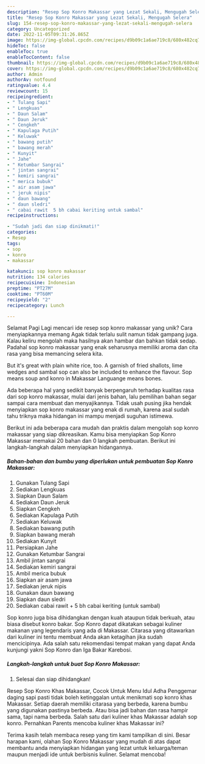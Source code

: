 ```yaml
---
description: "Resep Sop Konro Makassar yang Lezat Sekali, Mengugah Selera"
title: "Resep Sop Konro Makassar yang Lezat Sekali, Mengugah Selera"
slug: 154-resep-sop-konro-makassar-yang-lezat-sekali-mengugah-selera
category: Uncategorized
date: 2022-11-05T09:31:26.865Z
image: https://img-global.cpcdn.com/recipes/d9b09c1a6ae719c8/680x482cq70/sop-konro-makassar-foto-resep-utama.jpg
hideToc: false
enableToc: true
enableTocContent: false
thumbnail: https://img-global.cpcdn.com/recipes/d9b09c1a6ae719c8/680x482cq70/sop-konro-makassar-foto-resep-utama.jpg
cover: https://img-global.cpcdn.com/recipes/d9b09c1a6ae719c8/680x482cq70/sop-konro-makassar-foto-resep-utama.jpg
author: Admin
authorAv: notfound
ratingvalue: 4.4
reviewcount: 15
recipeingredient:
- " Tulang Sapi"
- " Lengkuas"
- " Daun Salam"
- " Daun Jeruk"
- " Cengkeh"
- " Kapulaga Putih"
- " Keluwak"
- " bawang putih"
- " bawang merah"
- " Kunyit"
- " Jahe"
- " Ketumbar Sangrai"
- " jintan sangrai"
- " kemiri sangrai"
- " merica bubuk"
- " air asam jawa"
- " jeruk nipis"
- " daun bawang"
- " daun sledri"
- " cabai rawit  5 bh cabai keriting untuk sambal"
recipeinstructions:

- "Sudah jadi dan siap dinikmati!"
categories:
- Resep
tags:
- sop
- konro
- makassar

katakunci: sop konro makassar 
nutrition: 134 calories
recipecuisine: Indonesian
preptime: "PT27M"
cooktime: "PT60M"
recipeyield: "2"
recipecategory: Lunch

---
```



Selamat Pagi Lagi mencari ide resep sop konro makassar yang unik? Cara menyiapkannya memang Agak tidak terlalu sulit namun tidak gampang juga. Kalau keliru mengolah maka hasilnya akan hambar dan bahkan tidak sedap. Padahal sop konro makassar yang enak seharusnya memiliki aroma dan cita rasa yang bisa memancing selera kita.


But it&#39;s great with plain white rice, too. A garnish of fried shallots, lime wedges and sambal sop can also be included to enhance the flavour. Sop means soup and konro in Makassar Languange means bones.

Ada beberapa hal yang sedikit banyak berpengaruh terhadap kualitas rasa dari sop konro makassar, mulai dari jenis bahan, lalu pemilihan bahan segar sampai cara membuat dan menyajikannya. Tidak usah pusing jika hendak menyiapkan sop konro makassar yang enak di rumah, karena asal sudah tahu triknya maka hidangan ini mampu menjadi suguhan istimewa.


Berikut ini ada beberapa cara mudah dan praktis dalam mengolah sop konro makassar yang siap dikreasikan. Kamu bisa menyiapkan Sop Konro Makassar memakai 20 bahan dan 0 langkah pembuatan. Berikut ini langkah-langkah dalam menyiapkan hidangannya.

<!--inarticleads1-->

##### Bahan-bahan dan bumbu yang diperlukan untuk pembuatan Sop Konro Makassar:

1. Gunakan  Tulang Sapi
1. Sediakan  Lengkuas
1. Siapkan  Daun Salam
1. Sediakan  Daun Jeruk
1. Siapkan  Cengkeh
1. Sediakan  Kapulaga Putih
1. Sediakan  Keluwak
1. Sediakan  bawang putih
1. Siapkan  bawang merah
1. Sediakan  Kunyit
1. Persiapkan  Jahe
1. Gunakan  Ketumbar Sangrai
1. Ambil  jintan sangrai
1. Sediakan  kemiri sangrai
1. Ambil  merica bubuk
1. Siapkan  air asam jawa
1. Sediakan  jeruk nipis
1. Gunakan  daun bawang
1. Siapkan  daun sledri
1. Sediakan  cabai rawit + 5 bh cabai keriting (untuk sambal)


Sop konro juga bisa dihidangkan dengan kuah ataupun tidak berkuah, atau biasa disebut konro bakar. Sop Konro dapat dikatakan sebagai kuliner makanan yang legendaris yang ada di Makassar. Citarasa yang ditawarkan dari kuliner ini tentu membuat Anda akan ketagihan jika sudah mencicipinya. Ada salah satu rekomendasi tempat makan yang dapat Anda kunjungi yakni Sop Konro dan Iga Bakar Karebosi. 

<!--inarticleads2-->

##### Langkah-langkah untuk buat Sop Konro Makassar:


1. Selesai dan siap dihidangkan!

Resep Sop Konro Khas Makassar, Cocok Untuk Menu Idul Adha Penggemar daging sapi pasti tidak boleh ketinggalan untuk menikmati sop konro khas Makassar. Setiap daerah memiliki citarasa yang berbeda, karena bumbu yang digunakan pastinya berbeda. Atau bisa jadi bahan dan rasa hampir sama, tapi nama berbeda. Salah satu dari kuliner khas Makassar adalah sop konro. Pernahkan Parents mencoba kuliner khas Makassar ini? 

Terima kasih telah membaca resep yang tim kami tampilkan di sini. Besar harapan kami, olahan Sop Konro Makassar yang mudah di atas dapat membantu anda menyiapkan hidangan yang lezat untuk keluarga/teman maupun menjadi ide untuk berbisnis kuliner. Selamat mencoba!
